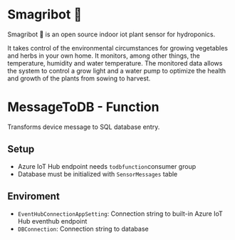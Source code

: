 # Smagribot 🌱

Smagribot 🌱 is an open source indoor iot plant sensor for hydroponics.

It takes control of the environmental circumstances for growing vegetables and herbs in your own home. It monitors, among other things, the temperature, humidity and water temperature. The monitored data allows the system to control a grow light and a water pump to optimize the health and growth of the plants from sowing to harvest.

# MessageToDB - Function
Transforms device message to SQL database entry.

## Setup
- Azure IoT Hub endpoint needs `todbfunction`consumer group
- Database must be initialized with `SensorMessages` table

## Enviroment
- `EventHubConnectionAppSetting`: Connection string to built-in Azure IoT Hub eventhub endpoint
- `DBConnection`: Connection string to database